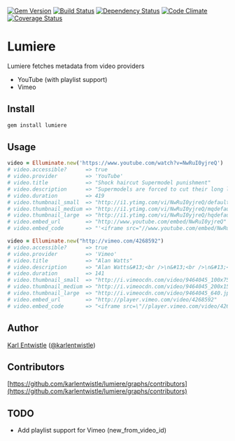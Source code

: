 [![Gem Version](https://badge.fury.io/rb/lumiere.png)](http://badge.fury.io/rb/lumiere) [![Build Status](https://travis-ci.org/karlentwistle/lumiere.png?branch=master)](https://travis-ci.org/karlentwistle/lumiere) [![Dependency Status](https://gemnasium.com/karlentwistle/lumiere.png)](https://gemnasium.com/karlentwistle/lumiere) [![Code Climate](https://codeclimate.com/github/karlentwistle/lumiere.png)](https://codeclimate.com/github/karlentwistle/lumiere) [![Coverage Status](https://coveralls.io/repos/karlentwistle/lumiere/badge.png?branch=master)](https://coveralls.io/r/karlentwistle/lumiere)

# Lumiere

Lumiere fetches metadata from video providers

* YouTube (with playlist support)
* Vimeo

Install
--------

``` bash
gem install lumiere
```

Usage
-----

``` ruby
video = Elluminate.new('https://www.youtube.com/watch?v=NwRuI0yjreQ')
# video.accessible?      => true
# video.provider         => 'YouTube'
# video.title            => "Shock haircut Supermodel punishment"
# video.description      => "Supermodels are forced to cut their long locks and burst into tears. Fashion makeover or Punishment?"
# video.duration         => 419
# video.thumbnail_small  => "http://i1.ytimg.com/vi/NwRuI0yjreQ/default.jpg"
# video.thumbnail_medium => "http://i1.ytimg.com/vi/NwRuI0yjreQ/mqdefault.jpg"
# video.thumbnail_large  => "http://i1.ytimg.com/vi/NwRuI0yjreQ/hqdefault.jpg"
# video.embed_url        => "http://www.youtube.com/embed/NwRuI0yjreQ"
# video.embed_code       => "'<iframe src="//www.youtube.com/embed/NwRuI0yjreQ" frameborder="0" allowfullscreen></iframe>'"

video = Elluminate.new("http://vimeo.com/4268592")
# video.accessible?      => true
# video.provider         => 'Vimeo'
# video.title            => "Alan Watts"
# video.description      => "Alan Watts&#13;<br />\n&#13;<br />\n&#13;<br />\nSo true.&#13;"
# video.duration         => 141
# video.thumbnail_small  => "http://i.vimeocdn.com/video/9464045_100x75.jpg"
# video.thumbnail_medium => "http://i.vimeocdn.com/video/9464045_200x150.jpg"
# video.thumbnail_large  => "http://i.vimeocdn.com/video/9464045_640.jpg"
# video.embed_url        => "http://player.vimeo.com/video/4268592"
# video.embed_code       => "<iframe src=\"//player.vimeo.com/video/4268592\" frameborder=\"0\" webkitallowfullscreen mozallowfullscreen allowfullscreen></iframe>"
```

Author
------

[Karl Entwistle](https://github.com/karlentwistle) ([@karlentwistle](https://twitter.com/karlentwistle))

Contributors
------------

[https://github.com/karlentwistle/lumiere/graphs/contributors](https://github.com/karlentwistle/lumiere/graphs/contributors)


## TODO
* Add playlist support for Vimeo (new_from_video_id)

